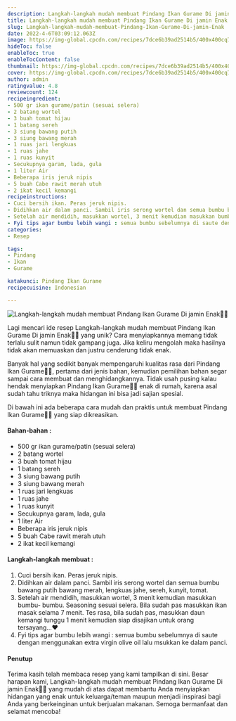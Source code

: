 ```yaml
---
description: Langkah-langkah mudah membuat Pindang Ikan Gurame Di jamin Enak"
title: Langkah-langkah mudah membuat Pindang Ikan Gurame Di jamin Enak
slug: Langkah-langkah-mudah-membuat-Pindang-Ikan-Gurame-Di-jamin-Enak
date: 2022-4-6T03:09:12.063Z
image: https://img-global.cpcdn.com/recipes/7dce6b39ad2514b5/400x400cq70/photo.jpg
hideToc: false
enableToc: true
enableTocContent: false
thumbnail: https://img-global.cpcdn.com/recipes/7dce6b39ad2514b5/400x400cq70/photo.jpg
cover: https://img-global.cpcdn.com/recipes/7dce6b39ad2514b5/400x400cq70/photo.jpg
author: admin
ratingvalue: 4.8
reviewcount: 124
recipeingredient:
- 500 gr ikan gurame/patin (sesuai selera)
- 2 batang wortel
- 3 buah tomat hijau
- 1 batang sereh
- 3 siung bawang putih
- 3 siung bawang merah
- 1 ruas jari lengkuas
- 1 ruas jahe
- 1 ruas kunyit
- Secukupnya garam, lada, gula
- 1 liter Air
- Beberapa iris jeruk nipis
- 5 buah Cabe rawit merah utuh
- 2 ikat kecil kemangi
recipeinstructions:
- Cuci bersih ikan. Peras jeruk nipis.
- Didihkan air dalam panci. Sambil iris serong wortel dan semua bumbu bawang putih bawang merah, lengkuas jahe, sereh, kunyit, tomat.
- Setelah air mendidih, masukkan wortel, 3 menit kemudian masukkan bumbu- bumbu. Seasoning sesuai selera. Bila sudah pas masukkan ikan masak selama 7 menit. Tes rasa, bila sudah pas, masukkan daun kemangi tunggu 1 menit kemudian siap disajikan untuk orang tersayang...❤
- Fyi tips agar bumbu lebih wangi : semua bumbu sebelumnya di saute dengan menggunakan extra virgin olive oil lalu msukkan ke dalam panci.
categories:
- Resep

tags:
- Pindang
- Ikan
- Gurame

katakunci: Pindang Ikan Gurame
recipecuisine: Indonesian

---
```


![Langkah-langkah mudah membuat Pindang Ikan Gurame Di jamin Enak👩‍🍳](https://img-global.cpcdn.com/recipes/7dce6b39ad2514b5/400x400cq70/photo.jpg)

Lagi mencari ide resep Langkah-langkah mudah membuat Pindang Ikan Gurame Di jamin Enak👩‍🍳 yang unik? Cara menyiapkannya memang tidak terlalu sulit namun tidak gampang juga. Jika keliru mengolah maka hasilnya tidak akan memuaskan dan justru cenderung tidak enak.

Banyak hal yang sedikit banyak mempengaruhi kualitas rasa dari Pindang Ikan Gurame👩‍🍳, pertama dari jenis bahan, kemudian pemilihan bahan segar sampai cara membuat dan menghidangkannya. Tidak usah pusing kalau hendak menyiapkan Pindang Ikan Gurame👩‍🍳 enak di rumah, karena asal sudah tahu triknya maka hidangan ini bisa jadi sajian spesial.

Di bawah ini ada beberapa cara mudah dan praktis untuk membuat Pindang Ikan Gurame👩‍🍳 yang siap dikreasikan.

<!--inarticleads1-->

#### Bahan-bahan :

- 500 gr ikan gurame/patin (sesuai selera)
- 2 batang wortel
- 3 buah tomat hijau
- 1 batang sereh
- 3 siung bawang putih
- 3 siung bawang merah
- 1 ruas jari lengkuas
- 1 ruas jahe
- 1 ruas kunyit
- Secukupnya garam, lada, gula
- 1 liter Air
- Beberapa iris jeruk nipis
- 5 buah Cabe rawit merah utuh
- 2 ikat kecil kemangi

<!--inarticleads2-->

#### Langkah-langkah membuat :

1. Cuci bersih ikan. Peras jeruk nipis.
1. Didihkan air dalam panci. Sambil iris serong wortel dan semua bumbu bawang putih bawang merah, lengkuas jahe, sereh, kunyit, tomat.
1. Setelah air mendidih, masukkan wortel, 3 menit kemudian masukkan bumbu- bumbu. Seasoning sesuai selera. Bila sudah pas masukkan ikan masak selama 7 menit. Tes rasa, bila sudah pas, masukkan daun kemangi tunggu 1 menit kemudian siap disajikan untuk orang tersayang...❤
1. Fyi tips agar bumbu lebih wangi : semua bumbu sebelumnya di saute dengan menggunakan extra virgin olive oil lalu msukkan ke dalam panci.

#### Penutup

Terima kasih telah membaca resep yang kami tampilkan di sini. Besar harapan kami, Langkah-langkah mudah membuat Pindang Ikan Gurame Di jamin Enak👩‍🍳 yang mudah di atas dapat membantu Anda menyiapkan hidangan yang enak untuk keluarga/teman maupun menjadi inspirasi bagi Anda yang berkeinginan untuk berjualan makanan. Semoga bermanfaat dan selamat mencoba!